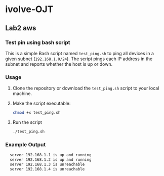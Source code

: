 # ivolve-OJT
## Lab2 aws
### Test pin using bash script

This is a simple Bash script named `test_ping.sh` to ping all devices in a given subnet (`192.168.1.0/24`). 
The script pings each IP address in the subnet and reports whether the host is up or down.

### Usage

1. Clone the repository or download the `test_ping.sh` script to your local machine.
2. Make the script executable:
   ```sh
   chmod +x test_ping.sh
   ```

3. Run the script 
    ```sh
   ./test_ping.sh
   ```

### Example Output

 ```sh
   server 192.168.1.1 is up and running 
   server 192.168.1.2 is up and running
   server 192.168.1.3 is unreachable
   server 192.168.1.4 is unreachable
  ```
 
